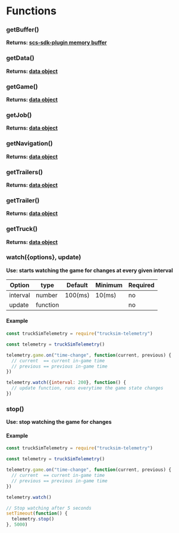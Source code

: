 # Functions

### getBuffer()
**Returns: [scs-sdk-plugin memory buffer](https://github.com/RenCloud/scs-sdk-plugin)**

### getData()
**Returns: [data object](data.md#controls)**

### getGame()
**Returns: [data object](data.md#game)**

### getJob()
**Returns: [data object](data.md#job)**

### getNavigation()
**Returns: [data object](data.md#navigation)**

### getTrailers()
**Returns: [data object](data.md#trailers)**

### getTrailer()
**Returns: [data object](data.md#trailer)**

### getTruck()
**Returns: [data object](data.md#truck)**

### watch({options}, update)
**Use: starts watching the game for changes at every given interval**

| Option   | type     | Default | Minimum | Required |
| -------- | -------- | ------- | ------- | -------- |
| interval | number   | 100(ms) | 10(ms)  | no       |
| update   | function |         |         | no       |

#### Example
```javascript
const truckSimTelemetry = require("trucksim-telemetry")

const telemetry = truckSimTelemetry()

telemetry.game.on("time-change", function(current, previous) {
  // current  == current in-game time
  // previous == previous in-game time
})

telemetry.watch({interval: 200}, function() {
  // update function, runs everytime the game state changes
})
```

### stop()
**Use: stop watching the game for changes**

#### Example
```javascript
const truckSimTelemetry = require("trucksim-telemetry")

const telemetry = truckSimTelemetry()

telemetry.game.on("time-change", function(current, previous) {
  // current  == current in-game time
  // previous == previous in-game time
})

telemetry.watch()

// Stop watching after 5 seconds
setTimeout(function() {
  telemetry.stop()  
}, 5000)
```
